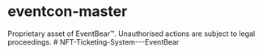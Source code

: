 # eventcon-master

Proprietary asset of EventBear™.
Unauthorised actions are subject to legal proceedings. 
#   N F T - T i c k e t i n g - S y s t e m - - - E v e n t B e a r  
 